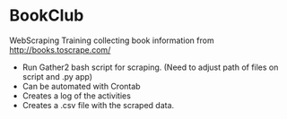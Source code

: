 # BookClub

WebScraping Training collecting book information from http://books.toscrape.com/

* Run Gather2 bash script for scraping. (Need to adjust path of files on script and .py app)
* Can be automated with Crontab
* Creates a log of the activities
* Creates a .csv file with the scraped data.
